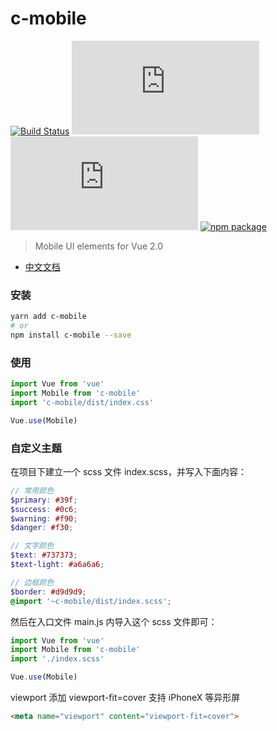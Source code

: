 # c-mobile

[![Build Status](https://travis-ci.org/Hema-FE/c-mobile.svg?branch=master)](https://travis-ci.org/Hema-FE/c-mobile)
![JS gzip size](http://img.badgesize.io/https://unpkg.com/c-mobile/dist/index.umd.js?compression=gzip&label=gzip%20size:%20JS)
![CSS gzip size](http://img.badgesize.io/https://unpkg.com/c-mobile/dist/index.css?compression=gzip&label=gzip%20size:%20CSS)
[![npm package](https://img.shields.io/npm/v/c-mobile.svg)](https://www.npmjs.org/package/c-mobile)

> Mobile UI elements for Vue 2.0

- [中文文档](http://c-mobile-docs.chooin.com)

### 安装

``` sh
yarn add c-mobile
# or
npm install c-mobile --save
```

### 使用

``` js
import Vue from 'vue'
import Mobile from 'c-mobile'
import 'c-mobile/dist/index.css'

Vue.use(Mobile)
```

### 自定义主题

在项目下建立一个 scss 文件 index.scss，并写入下面内容：

``` scss
// 常用颜色
$primary: #39f;
$success: #0c6;
$warning: #f90;
$danger: #f30;

// 文字颜色
$text: #737373;
$text-light: #a6a6a6;

// 边框颜色
$border: #d9d9d9;
@import '~c-mobile/dist/index.scss';
```

然后在入口文件 main.js 内导入这个 scss 文件即可：

``` js
import Vue from 'vue'
import Mobile from 'c-mobile'
import './index.scss'

Vue.use(Mobile)
```

viewport 添加 viewport-fit=cover 支持 iPhoneX 等异形屏

``` html
<meta name="viewport" content="viewport-fit=cover">
```
